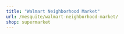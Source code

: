 ```yaml
---
title: "Walmart Neighborhood Market"
url: /mesquite/walmart-neighborhood-market/
shop: supermarket
---
```

